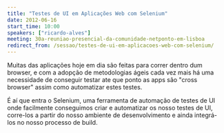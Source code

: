 ```yaml
---
title: "Testes de UI em Aplicações Web com Selenium"
date: 2012-06-16
start_time: 10:00
speakers: ["ricardo-alves"]
meeting: 30a-reuniao-presencial-da-comunidade-netponto-em-lisboa
redirect_from: /sessao/testes-de-ui-em-aplicacoes-web-com-selenium/
---
```


Muitas das aplicações hoje em dia são feitas para correr dentro dum browser, e com a adopção de metodologias ágeis cada vez mais há uma necessidade de conseguir testar ate que ponto as apps são "cross browser" assim como automatizar estes testes.


É aí que entra o Selenium, uma ferramenta de automação de testes de UI onde facilmente conseguimos criar e automatizar os nosso testes de UI, corre-los a partir do nosso ambiente de desenvolvimento e ainda integrá-los no nosso processo de build.
